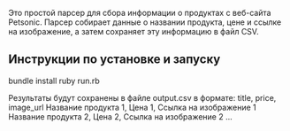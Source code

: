 Это простой парсер для сбора информации о продуктах с веб-сайта Petsonic. Парсер собирает данные о названии продукта, цене и ссылке на изображение, а затем сохраняет эту информацию в файл CSV.

## Инструкции по установке и запуску
bundle install
ruby run.rb

Результаты будут сохранены в файле output.csv в формате:
title, price, image_url
Название продукта 1, Цена 1, Ссылка на изображение 1
Название продукта 2, Цена 2, Ссылка на изображение 2
...